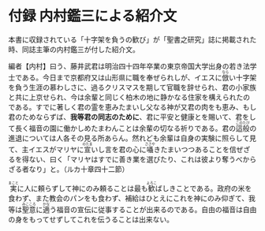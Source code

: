 # 付録 内村鑑三による紹介文

<article>
<section>
<p class="footnote">本書に収録されている「十字架を負うの歓び」が「聖書之研究」誌に掲載された時、同誌主筆の内村鑑三が付した紹介文。</p>

<p class="paragraph">編者【内村】曰う、藤井武君は明治四十四年卒業の東京帝国大学出身の若き法学士である。今日まで京都府又は山形県に職を奉ぜられしが、イエスに<ruby><rb>倣</rb><rp>（</rp><rt>なら</rt><rp>）</rp></ruby>い十字架を負う生涯の慕わしさに、過るクリスマスを期して官職を辞せられ、君の小家族と共に上京せられ、今は余輩と同じく柏木の地に静かなる住家を構えられたのである。すでに著しく君の霊を恵みたまいし父なる神が又君の肉をも恵み、もし君のためならずば、<b>我等君の同志のために</b>、君に平安と健康とを賜いて、君をして長く福音の園に働かしめたまわんことは余輩の切なる祈りである。君の<ruby><rb>這般</rb><rp>（</rp><rt>このたび</rt><rp>）</rp></ruby>の進退については人各その見る所あらん。然れども余輩は自身の実験に照らして見て、主イエスがマリヤに<ruby><rb>宣</rb><rp>（</rp><rt>のたま</rt><rp>）</rp></ruby>いし言を君の心に<ruby><rb>囁</rb><rp>（</rp><rt>ささや</rt><rp>）</rp></ruby>きたまいつつあることを信ぜざるを得ない、曰く「マリヤはすでに善き業を選びたり、これは彼より奪うべからざる者なり」と。（ルカ十章四十二節）</p>

<p class="paragraph"><ruby><rb>実</rb><rp>（</rp><rt>まこと</rt><rp>）</rp></ruby>に人に頼らずして神にのみ頼ることは最も<ruby><rb>歓</rb><rp>（</rp><rt>よろこ</rt><rp>）</rp></ruby>ばしきことである。政府の米を食わず、また教会のパンをも食わず、補給はひとえにこれを神にのみ仰ぎて、我等は<ruby><rb>聖意</rb><rp>（</rp><rt>みこころ</rt><rp>）</rp></ruby>に<ruby><rb>適</rb><rp>（</rp><rt>かな</rt><rp>）</rp></ruby>う福音の宣伝に従事することが出来るのである。自由の福音は自由の身をもってせずしてこれを伝うることは出来ない。</p>
</section>
</article>